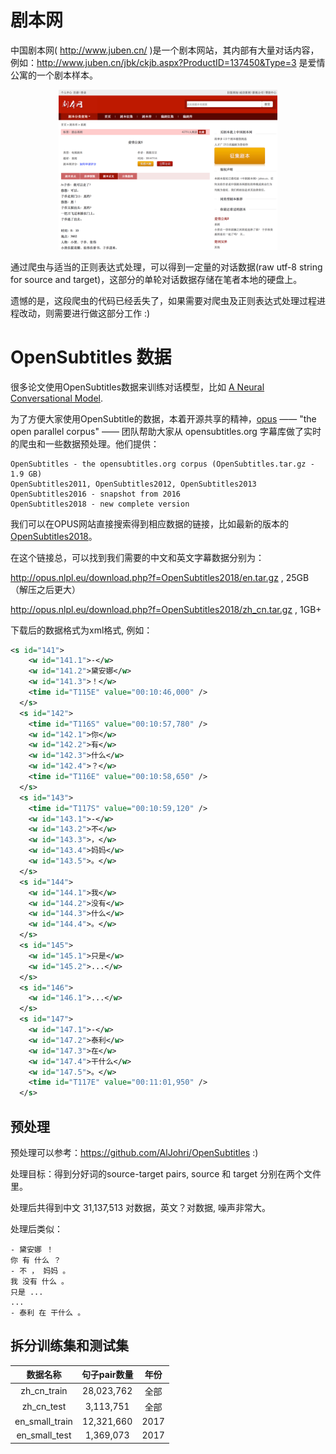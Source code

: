 # 剧本网

中国剧本网( http://www.juben.cn/ )是一个剧本网站，其内部有大量对话内容，例如：http://www.juben.cn/jbk/ckjb.aspx?ProductID=137450&Type=3 是爱情公寓的一个剧本样本。

<p align="center">
  <img src="/images/juben_example.png" width="350"/>
</p>

通过爬虫与适当的正则表达式处理，可以得到一定量的对话数据(raw utf-8 string for source and target)，这部分的单轮对话数据存储在笔者本地的硬盘上。

遗憾的是，这段爬虫的代码已经丢失了，如果需要对爬虫及正则表达式处理过程进程改动，则需要进行做这部分工作 :)

# OpenSubtitles 数据

很多论文使用OpenSubtitles数据来训练对话模型，比如 [A Neural Conversational Model](https://arxiv.org/abs/1506.05869). 

为了方便大家使用OpenSubtitle的数据，本着开源共享的精神，[opus](http://opus.nlpl.eu/) —— "the open parallel corpus" —— 团队帮助大家从 opensubtitles.org 字幕库做了实时的爬虫和一些数据预处理。他们提供：

```
OpenSubtitles - the opensubtitles.org corpus (OpenSubtitles.tar.gz - 1.9 GB)
OpenSubtitles2011, OpenSubtitles2012, OpenSubtitles2013
OpenSubtitles2016 - snapshot from 2016
OpenSubtitles2018 - new complete version
```

我们可以在OPUS网站直接搜索得到相应数据的链接，比如最新的版本的[OpenSubtitles2018](http://opus.nlpl.eu/OpenSubtitles2018.php)。

在这个链接总，可以找到我们需要的中文和英文字幕数据分别为：

http://opus.nlpl.eu/download.php?f=OpenSubtitles2018/en.tar.gz , 25GB（解压之后更大）

http://opus.nlpl.eu/download.php?f=OpenSubtitles2018/zh_cn.tar.gz , 1GB+

下载后的数据格式为xml格式, 例如：
```xml
<s id="141">
    <w id="141.1">-</w>
    <w id="141.2">黛安娜</w>
    <w id="141.3">！</w>
    <time id="T115E" value="00:10:46,000" />
  </s>
  <s id="142">
    <time id="T116S" value="00:10:57,780" />
    <w id="142.1">你</w>
    <w id="142.2">有</w>
    <w id="142.3">什么</w>
    <w id="142.4">？</w>
    <time id="T116E" value="00:10:58,650" />
  </s>
  <s id="143">
    <time id="T117S" value="00:10:59,120" />
    <w id="143.1">-</w>
    <w id="143.2">不</w>
    <w id="143.3">，</w>
    <w id="143.4">妈妈</w>
    <w id="143.5">。</w>
  </s>
  <s id="144">
    <w id="144.1">我</w>
    <w id="144.2">没有</w>
    <w id="144.3">什么</w>
    <w id="144.4">。</w>
  </s>
  <s id="145">
    <w id="145.1">只是</w>
    <w id="145.2">...</w>
  </s>
  <s id="146">
    <w id="146.1">...</w>
  </s>
  <s id="147">
    <w id="147.1">-</w>
    <w id="147.2">泰利</w>
    <w id="147.3">在</w>
    <w id="147.4">干什么</w>
    <w id="147.5">。</w>
    <time id="T117E" value="00:11:01,950" />
  </s>
```

## 预处理

预处理可以参考：https://github.com/AlJohri/OpenSubtitles :)

处理目标：得到分好词的source-target pairs, source 和 target 分别在两个文件里。

处理后共得到中文 31,137,513 对数据，英文？对数据, 噪声非常大。

处理后类似：
```
- 黛安娜 ！
你 有 什么 ？
- 不 ， 妈妈 。
我 没有 什么 。
只是 ...
...
- 泰利 在 干什么 。
```

## 拆分训练集和测试集

|数据名称|句子pair数量|年份|
|:-----:|:-----:|:------:|
|zh_cn_train|28,023,762|全部|
|zh_cn_test|3,113,751|全部|
|en_small_train|12,321,660|2017|
|en_small_test|1,369,073|2017|
